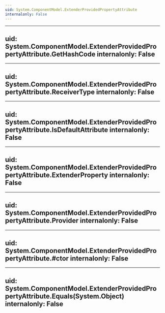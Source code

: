 ```yaml
---
uid: System.ComponentModel.ExtenderProvidedPropertyAttribute
internalonly: False
---
```


---
uid: System.ComponentModel.ExtenderProvidedPropertyAttribute.GetHashCode
internalonly: False
---

---
uid: System.ComponentModel.ExtenderProvidedPropertyAttribute.ReceiverType
internalonly: False
---

---
uid: System.ComponentModel.ExtenderProvidedPropertyAttribute.IsDefaultAttribute
internalonly: False
---

---
uid: System.ComponentModel.ExtenderProvidedPropertyAttribute.ExtenderProperty
internalonly: False
---

---
uid: System.ComponentModel.ExtenderProvidedPropertyAttribute.Provider
internalonly: False
---

---
uid: System.ComponentModel.ExtenderProvidedPropertyAttribute.#ctor
internalonly: False
---

---
uid: System.ComponentModel.ExtenderProvidedPropertyAttribute.Equals(System.Object)
internalonly: False
---
